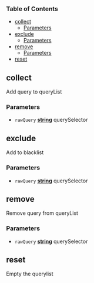 <!-- Generated by documentation.js. Update this documentation by updating the source code. -->

### Table of Contents

-   [collect][1]
    -   [Parameters][2]
-   [exclude][3]
    -   [Parameters][4]
-   [remove][5]
    -   [Parameters][6]
-   [reset][7]

## collect

Add query to queryList

### Parameters

-   `rawQuery` **[string][8]** querySelector

## exclude

Add to blacklist

### Parameters

-   `rawQuery` **[string][8]** querySelector

## remove

Remove query from queryList

### Parameters

-   `rawQuery` **[string][8]** querySelector

## reset

Empty the querylist

[1]: #collect

[2]: #parameters

[3]: #exclude

[4]: #parameters-1

[5]: #remove

[6]: #parameters-2

[7]: #reset

[8]: https://developer.mozilla.org/docs/Web/JavaScript/Reference/Global_Objects/String
